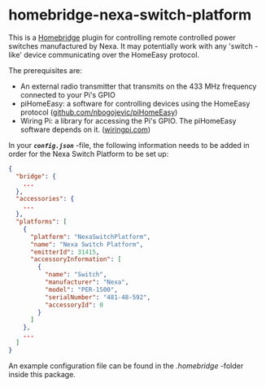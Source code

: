 # homebridge-nexa-switch-platform

This is a [Homebridge](https://www.npmjs.com/package/homebridge) plugin for controlling remote controlled power switches manufactured by Nexa.
It may potentially work with any 'switch -like' device communicating over the HomeEasy protocol.

The prerequisites are:
- An external radio transmitter that transmits on the 433 MHz frequency connected to your Pi's GPIO
- piHomeEasy: a software for controlling devices using the HomeEasy protocol ([github.com/nbogojevic/piHomeEasy](https://github.com/nbogojevic/piHomeEasy))
- Wiring Pi: a library for accessing the Pi's GPIO. The piHomeEasy software depends on it. ([wiringpi.com](http://wiringpi.com))

In your **_`config.json`_** -file, the following information needs to be added in order for the Nexa Switch Platform to be set up:
```json
{
  "bridge": {
    ...
  },
  "accessories": {
    ...
  },
  "platforms": [
    {
      "platform": "NexaSwitchPlatform",
      "name": "Nexa Switch Platform",
      "emitterId": 31415,
      "accessoryInformation": [
        {
          "name": "Switch",
          "manufacturer": "Nexa",
          "model": "PER-1500",
          "serialNumber": "481-48-592",
          "accessoryId": 0
        }
      ]
    },
    ...
  ]
}
```
An example configuration file can be found in the _.homebridge_ -folder inside this package.
